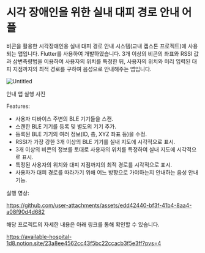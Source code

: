 # 시각 장애인을 위한 실내 대피 경로 안내 어플
비콘을 활용한 시각장애인용 실내 대피 경로 안내 시스템(교내 캡스톤 프로젝트)에 사용되는 앱입니다. Flutter를 사용하여 개발하였습니다.
3개 이상의 비콘의 좌표와 RSSI 값과 삼변측량법을 이용하여 사용자의 위치를 특정한 뒤, 사용자의 위치와 미리 입력된 대피 지점까지의 최적 경로를 구하여 음성으로 안내해주는 앱입니다.

![Untitled](https://github.com/user-attachments/assets/7f989265-277e-4cf9-88e3-3c8ca3740780)

안내 앱 실행 사진

Features:
- 사용자 디바이스 주변의 BLE 기기들을 스캔.
- 스캔한 BLE 기기를 등록 및 별도의 기기 추가.
- 등록된 BLE 기기의 여러 정보(ID, 층, XYZ 좌표 등)을 수정.
- RSSI가 가장 강한 3개 이상의 BLE 기기를 실내 지도에 시각적으로 표시.
- 3개 이상의 비콘의 정보를 토대로 사용자의 위치를 특정하여 실내 지도에 시각적으로 표시.
- 특정된 사용자의 위치와 대피 지점까지의 최적 경로를 시각적으로 표시.
- 사용자가 대피 경로를 따라가기 위해 어느 방향으로 가야하는지 안내하는 음성 안내 기능.

실행 영상:


https://github.com/user-attachments/assets/edd42440-bf3f-41b4-8aa4-a08f90d4d682

해당 프로젝트의 자세한 내용은 아래 링크를 통해 확인할 수 있습니다.

https://available-hospital-1d8.notion.site/23a8ee4562cc43f5bc22ccacb3f5e3ff?pvs=4
